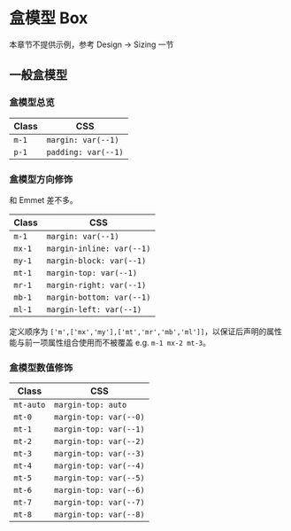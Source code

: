 # 盒模型 Box

本章节不提供示例，参考 Design -> Sizing 一节

## 一般盒模型

### 盒模型总览

| Class | CSS                 |
| ----- | ------------------- |
| `m-1` | `margin: var(--1)`  |
| `p-1` | `padding: var(--1)` |

### 盒模型方向修饰

和 Emmet 差不多。

| Class  | CSS                       |
| ------ | ------------------------- |
| `m-1`  | `margin: var(--1)`        |
| `mx-1` | `margin-inline: var(--1)` |
| `my-1` | `margin-block: var(--1)`  |
| `mt-1` | `margin-top: var(--1)`    |
| `mr-1` | `margin-right: var(--1)`  |
| `mb-1` | `margin-bottom: var(--1)` |
| `ml-1` | `margin-left: var(--1)`   |

定义顺序为 `['m',['mx','my'],['mt','mr','mb','ml']]`，以保证后声明的属性能与前一项属性组合使用而不被覆盖 e.g. `m-1 mx-2 mt-3`。

### 盒模型数值修饰

| Class     | CSS                    |
| --------- | ---------------------- |
| `mt-auto` | `margin-top: auto`     |
| `mt-0`    | `margin-top: var(--0)` |
| `mt-1`    | `margin-top: var(--1)` |
| `mt-2`    | `margin-top: var(--2)` |
| `mt-3`    | `margin-top: var(--3)` |
| `mt-4`    | `margin-top: var(--4)` |
| `mt-5`    | `margin-top: var(--5)` |
| `mt-6`    | `margin-top: var(--6)` |
| `mt-7`    | `margin-top: var(--7)` |
| `mt-8`    | `margin-top: var(--8)` |
